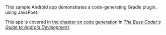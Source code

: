 This sample Android app demonstrates
a code-generating Gradle plugin, using JavaPoet.

This app is covered in 
[the chapter on code generation](https://commonsware.com/Android/previews/code-generation)
in [*The Busy Coder's Guide to Android Development*](https://commonsware.com/Android/).

